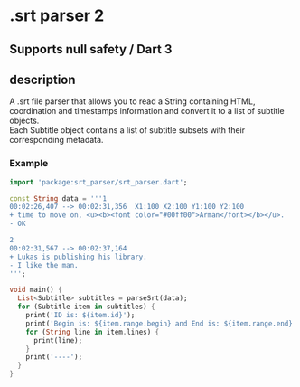 # .srt parser 2

## Supports null safety / Dart 3

## description
A .srt file parser that allows you to read a String containing HTML, coordination and timestamps information and convert it to a list of subtitle objects.  
Each Subtitle object contains a list of subtitle subsets with their corresponding metadata. 

### Example 

```dart
import 'package:srt_parser/srt_parser.dart';

const String data = '''1
00:02:26,407 --> 00:02:31,356  X1:100 X2:100 Y1:100 Y2:100
+ time to move on, <u><b><font color="#00ff00">Arman</font></b></u>.
- OK

2
00:02:31,567 --> 00:02:37,164 
+ Lukas is publishing his library.
- I like the man.
''';

void main() {
  List<Subtitle> subtitles = parseSrt(data);
  for (Subtitle item in subtitles) {
    print('ID is: ${item.id}');
    print('Begin is: ${item.range.begin} and End is: ${item.range.end}');
    for (String line in item.lines) {
      print(line);
    }
    print('----');
  }
}

```
